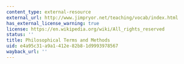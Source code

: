 ```yaml
---
content_type: external-resource
external_url: http://www.jimpryor.net/teaching/vocab/index.html
has_external_license_warning: true
license: https://en.wikipedia.org/wiki/All_rights_reserved
status: ''
title: Philosophical Terms and Methods
uid: e4a95c31-a9a1-412e-82b8-1d9993978567
wayback_url: ''
---
```

